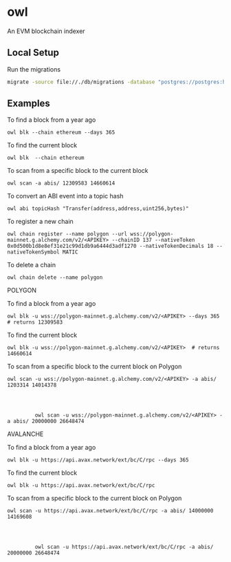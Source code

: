 # owl
An EVM blockchain indexer


## Local Setup

Run the migrations

```bash
migrate -source file://./db/migrations -database "postgres://postgres:hoothoo@localhost:5432/owl_dev?sslmode=disable" up
```


## Examples

To find a block from a year ago

    owl blk --chain ethereum --days 365

To find the current block

    owl blk  --chain ethereum

To scan from a specific block to the current block

    owl scan -a abis/ 12309583 14660614


To convert an ABI event into a topic hash

    owl abi topicHash "Transfer(address,address,uint256,bytes)"

To register a new chain

    owl chain register --name polygon --url wss://polygon-mainnet.g.alchemy.com/v2/<APIKEY> --chainID 137 --nativeToken 0x0d500b1d8e8ef31e21c99d1db9a6444d3adf1270 --nativeTokenDecimals 18 --nativeTokenSymbol MATIC

To delete a chain

    owl chain delete --name polygon


POLYGON

To find a block from a year ago

    owl blk -u wss://polygon-mainnet.g.alchemy.com/v2/<APIKEY> --days 365  # returns 12309583

To find the current block

    owl blk -u wss://polygon-mainnet.g.alchemy.com/v2/<APIKEY>  # returns 14660614


To scan from a specific block to the current block on Polygon

    owl scan -u wss://polygon-mainnet.g.alchemy.com/v2/<APIKEY> -a abis/ 1203314 14014378
         
         


             owl scan -u wss://polygon-mainnet.g.alchemy.com/v2/<APIKEY> -a abis/ 20000000 26648474


AVALANCHE             


To find a block from a year ago

    owl blk -u https://api.avax.network/ext/bc/C/rpc --days 365  

To find the current block

    owl blk -u https://api.avax.network/ext/bc/C/rpc  


To scan from a specific block to the current block on Polygon

    owl scan -u https://api.avax.network/ext/bc/C/rpc -a abis/ 14000000 14169608
         
         


             owl scan -u https://api.avax.network/ext/bc/C/rpc -a abis/ 20000000 26648474

